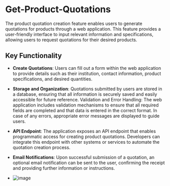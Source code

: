 # Get-Product-Quotations

The product quotation creation feature enables users to generate quotations for products through a web application. This feature provides a user-friendly interface to input relevant information and specifications, allowing users to request quotations for their desired products.

## Key Functionality
- **Create Quotations**: Users can fill out a form within the web application to provide details such as their institution, contact information, product specifications, and desired quantities.
- **Storage and Organization**: Quotations submitted by users are stored in a database, ensuring that all information is securely saved and easily accessible for future reference.
Validation and Error Handling: The web application includes validation mechanisms to ensure that all required fields are completed and that data is entered in the correct format. In case of any errors, appropriate error messages are displayed to guide users.
- **API Endpoint**: The application exposes an API endpoint that enables programmatic access for creating product quotations. Developers can integrate this endpoint with other systems or services to automate the quotation creation process.
- **Email Notifications**: Upon successful submission of a quotation, an optional email notification can be sent to the user, confirming the receipt and providing further information or instructions.

- ![image](https://github.com/riyasai22/Get-Product-Quotations/assets/80235375/34fb67f8-6aaa-4331-9295-1a6518cb5afb)

